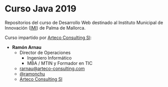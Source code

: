 # Curso Java 2019

Repositorios del curso de Desarrollo Web destinado al Instituto Municipal de Innovación ([IMI](https://imi.palma.cat/)) 
de Palma de Mallorca. 

Curso impartido por [Arteco Consulting Sl](https://www.arteco-consulting.com):

- __Ramón Arnau__
  - Director de Operaciones
    - Ingeniero Informático
    - MBA / MTIN y Formador en TIC
  - [rarnau@arteco-consulting.com](mailto:rarnau@arteco-consulting.com)
  - [\@ramonchu](http://twitter.com/ramonchu)
  - [Arteco Consulting Sl](https://www.arteco-consulting.com)